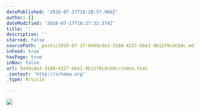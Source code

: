 ```yaml
---
datePublished: '2016-07-17T18:28:57.966Z'
author: []
dateModified: '2016-07-17T18:27:32.374Z'
title: ''
description: ''
starred: false
sourcePath: _posts/2016-07-17-9449cde3-3188-4227-bbe1-9b1279cdcb8c.md
inFeed: true
hasPage: true
inNav: false
url: 9449cde3-3188-4227-bbe1-9b1279cdcb8c/index.html
_context: 'http://schema.org'
_type: Article

---
```

![](https://the-grid-user-content.s3-us-west-2.amazonaws.com/ffd622db-7379-4d69-9e95-464d23938f39.jpg)